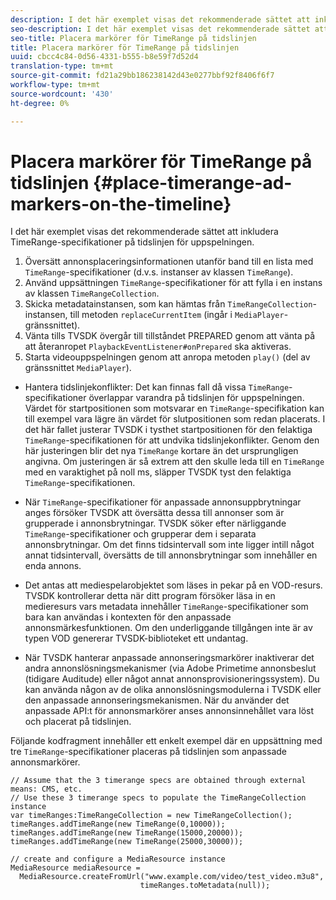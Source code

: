 ```yaml
---
description: I det här exemplet visas det rekommenderade sättet att inkludera TimeRange-specifikationer på tidslinjen för uppspelningen.
seo-description: I det här exemplet visas det rekommenderade sättet att inkludera TimeRange-specifikationer på tidslinjen för uppspelningen.
seo-title: Placera markörer för TimeRange på tidslinjen
title: Placera markörer för TimeRange på tidslinjen
uuid: cbcc4c84-0d56-4331-b555-b8e59f7d52d4
translation-type: tm+mt
source-git-commit: fd21a29bb186238142d43e0277bbf92f8406f6f7
workflow-type: tm+mt
source-wordcount: '430'
ht-degree: 0%

---
```



# Placera markörer för TimeRange på tidslinjen {#place-timerange-ad-markers-on-the-timeline}

I det här exemplet visas det rekommenderade sättet att inkludera TimeRange-specifikationer på tidslinjen för uppspelningen.

1. Översätt annonsplaceringsinformationen utanför band till en lista med `TimeRange`-specifikationer (d.v.s. instanser av klassen `TimeRange`).
1. Använd uppsättningen `TimeRange`-specifikationer för att fylla i en instans av klassen `TimeRangeCollection`.
1. Skicka metadatainstansen, som kan hämtas från `TimeRangeCollection`-instansen, till metoden `replaceCurrentItem` (ingår i `MediaPlayer`-gränssnittet).
1. Vänta tills TVSDK övergår till tillståndet PREPARED genom att vänta på att återanropet `PlaybackEventListener#onPrepared` ska aktiveras.
1. Starta videouppspelningen genom att anropa metoden `play()` (del av gränssnittet `MediaPlayer`).

* Hantera tidslinjekonflikter: Det kan finnas fall då vissa `TimeRange`-specifikationer överlappar varandra på tidslinjen för uppspelningen. Värdet för startpositionen som motsvarar en `TimeRange`-specifikation kan till exempel vara lägre än värdet för slutpositionen som redan placerats. I det här fallet justerar TVSDK i tysthet startpositionen för den felaktiga `TimeRange`-specifikationen för att undvika tidslinjekonflikter. Genom den här justeringen blir det nya `TimeRange` kortare än det ursprungligen angivna. Om justeringen är så extrem att den skulle leda till en `TimeRange` med en varaktighet på noll ms, släpper TVSDK tyst den felaktiga `TimeRange`-specifikationen.

* När `TimeRange`-specifikationer för anpassade annonsuppbrytningar anges försöker TVSDK att översätta dessa till annonser som är grupperade i annonsbrytningar. TVSDK söker efter närliggande `TimeRange`-specifikationer och grupperar dem i separata annonsbrytningar. Om det finns tidsintervall som inte ligger intill något annat tidsintervall, översätts de till annonsbrytningar som innehåller en enda annons.

* Det antas att mediespelarobjektet som läses in pekar på en VOD-resurs. TVSDK kontrollerar detta när ditt program försöker läsa in en medieresurs vars metadata innehåller `TimeRange`-specifikationer som bara kan användas i kontexten för den anpassade annonsmärkesfunktionen. Om den underliggande tillgången inte är av typen VOD genererar TVSDK-biblioteket ett undantag.

* När TVSDK hanterar anpassade annonseringsmarkörer inaktiverar det andra annonslösningsmekanismer (via Adobe Primetime annonsbeslut (tidigare Auditude) eller något annat annonsprovisioneringssystem). Du kan använda någon av de olika annonslösningsmodulerna i TVSDK eller den anpassade annonseringsmekanismen. När du använder det anpassade API:t för annonsmarkörer anses annonsinnehållet vara löst och placerat på tidslinjen.

<!--<a id="example_639BD1B66CE74F3DB65ED06CAD23EB09"></a>-->

Följande kodfragment innehåller ett enkelt exempel där en uppsättning med tre `TimeRange`-specifikationer placeras på tidslinjen som anpassade annonsmarkörer.

```
// Assume that the 3 timerange specs are obtained through external means: CMS, etc. 
// Use these 3 timerange specs to populate the TimeRangeCollection instance 
var timeRanges:TimeRangeCollection = new TimeRangeCollection(); 
timeRanges.addTimeRange(new TimeRange(0,10000)); 
timeRanges.addTimeRange(new TimeRange(15000,20000)); 
timeRanges.addTimeRange(new TimeRange(25000,30000)); 
  
// create and configure a MediaResource instance 
MediaResource mediaResource =  
  MediaResource.createFromUrl("www.example.com/video/test_video.m3u8",  
                             timeRanges.toMetadata(null));
```
